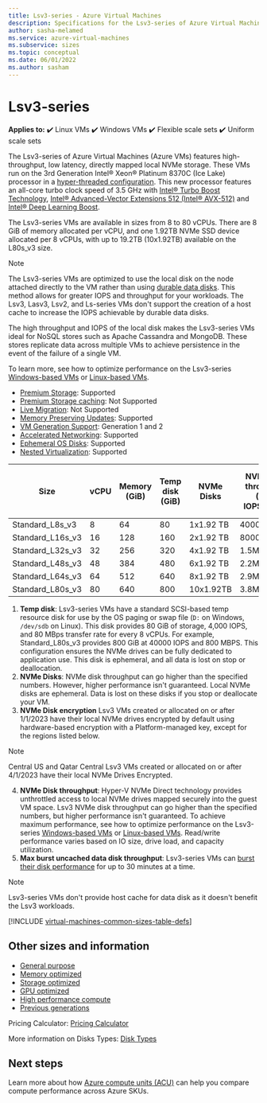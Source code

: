 ```yaml
---
title: Lsv3-series - Azure Virtual Machines 
description: Specifications for the Lsv3-series of Azure Virtual Machines (Azure VMs). 
author: sasha-melamed 
ms.service: azure-virtual-machines
ms.subservice: sizes
ms.topic: conceptual 
ms.date: 06/01/2022
ms.author: sasham
--- 
```


# Lsv3-series 

**Applies to:** :heavy_check_mark: Linux VMs :heavy_check_mark: Windows VMs :heavy_check_mark: Flexible scale sets :heavy_check_mark: Uniform scale sets 

The Lsv3-series of Azure Virtual Machines (Azure VMs) features high-throughput, low latency, directly mapped local NVMe storage. These VMs run on the 3rd Generation Intel&reg; Xeon&reg; Platinum 8370C (Ice Lake) processor in a [hyper-threaded configuration](https://www.intel.com/content/www/us/en/architecture-and-technology/hyper-threading/hyper-threading-technology.html). This new processor features an all-core turbo clock speed of 3.5 GHz with [Intel&reg; Turbo Boost Technology](https://www.intel.com/content/www/us/en/architecture-and-technology/turbo-boost/turbo-boost-technology.html), [Intel&reg; Advanced-Vector Extensions 512 (Intel&reg; AVX-512)](https://www.intel.com/content/www/us/en/architecture-and-technology/avx-512-overview.html) and [Intel&reg; Deep Learning Boost](https://software.intel.com/content/www/us/en/develop/topics/ai/deep-learning-boost.html).  

The Lsv3-series VMs are available in sizes from 8 to 80 vCPUs. There are 8 GiB of memory allocated per vCPU, and one 1.92TB NVMe SSD device allocated per 8 vCPUs, with up to 19.2TB (10x1.92TB) available on the L80s_v3 size. 

> [!NOTE] 
> The Lsv3-series VMs are optimized to use the local disk on the node attached directly to the VM rather than using [durable data disks](disks-types.md). This method allows for greater IOPS and throughput for your workloads. The Lsv3, Lasv3, Lsv2, and Ls-series VMs don't support the creation of a host cache to increase the IOPS achievable by durable data disks. 
> 
> The high throughput and IOPS of the local disk makes the Lsv3-series VMs ideal for NoSQL stores such as Apache Cassandra and MongoDB. These stores replicate data across multiple VMs to achieve persistence in the event of the failure of a single VM. 
> 
> To learn more, see how to optimize performance on the Lsv3-series [Windows-based VMs](../virtual-machines/windows/storage-performance.md) or [Linux-based VMs](../virtual-machines/linux/storage-performance.md).   

- [Premium Storage](premium-storage-performance.md): Supported 
- [Premium Storage caching](premium-storage-performance.md): Not Supported 
- [Live Migration](maintenance-and-updates.md): Not Supported 
- [Memory Preserving Updates](maintenance-and-updates.md): Supported 
- [VM Generation Support](generation-2.md): Generation 1 and 2 
- [Accelerated Networking](/azure/virtual-network/create-vm-accelerated-networking-cli): Supported 
- [Ephemeral OS Disks](ephemeral-os-disks.md): Supported  
- [Nested Virtualization](/virtualization/hyper-v-on-windows/user-guide/nested-virtualization): Supported  

| Size | vCPU | Memory (GiB) | Temp disk (GiB) | NVMe Disks | NVMe Disk throughput (Read IOPS/MBps) | Uncached data disk throughput (IOPS/MBps) | Max burst uncached data disk throughput (IOPS/MBps) | Max Data Disks | Max NICs | Expected network bandwidth (Mbps) | 
|---|---|---|---|---|---|---|---|---|---|---| 
| Standard_L8s_v3   |  8 |  64 |  80 |  1x1.92 TB  | 400000/2000  | 12800/290  | 20000/1200 | 16 | 4 | 12500 | 
| Standard_L16s_v3  | 16 | 128 | 160 |  2x1.92 TB  | 800000/4000  | 25600/600  | 40000/1600 | 32 | 8 | 12500 | 
| Standard_L32s_v3  | 32 | 256 | 320 |  4x1.92 TB  | 1.5M/8000    | 51200/865  | 80000/2000 | 32 | 8 | 16000 | 
| Standard_L48s_v3  | 48 | 384 | 480 |  6x1.92 TB  | 2.2M/14000   | 76800/1315 | 80000/3000 | 32 | 8 | 24000 | 
| Standard_L64s_v3  | 64 | 512 | 640 |  8x1.92 TB  | 2.9M/16000   | 80000/1735 | 80000/3000 | 32 | 8 | 30000 | 
| Standard_L80s_v3 | 80 | 640 | 800 | 10x1.92TB | 3.8M/20000 | 80000/2160 | 80000/3000 | 32 | 8 | 32000 | 

1. **Temp disk**: Lsv3-series VMs have a standard SCSI-based temp resource disk for use by the OS paging or swap file (`D:` on Windows, `/dev/sdb` on Linux). This disk provides 80 GiB of storage, 4,000 IOPS, and 80 MBps transfer rate for every 8 vCPUs. For example, Standard_L80s_v3 provides 800 GiB at 40000 IOPS and 800 MBPS. This configuration ensures the NVMe drives can be fully dedicated to application use. This disk is ephemeral, and all data is lost on stop or deallocation. 
2. **NVMe Disks**: NVMe disk throughput can go higher than the specified numbers. However, higher performance isn't guaranteed. Local NVMe disks are ephemeral. Data is lost on these disks if you stop or deallocate your VM. 
3. **NVMe Disk encryption** Lsv3 VMs created or allocated on or after 1/1/2023 have their local NVMe drives encrypted by default using hardware-based encryption with a Platform-managed key, except for the regions listed below. 

> [!NOTE]
> Central US and Qatar Central Lsv3 VMs created or allocated on or after 4/1/2023 have their local NVMe Drives Encrypted. 

4. **NVMe Disk throughput**: Hyper-V NVMe Direct technology provides unthrottled access to local NVMe drives mapped securely into the guest VM space. Lsv3 NVMe disk throughput can go higher than the specified numbers, but higher performance isn't guaranteed. To achieve maximum performance, see how to optimize performance on the Lsv3-series [Windows-based VMs](../virtual-machines/windows/storage-performance.md) or [Linux-based VMs](../virtual-machines/linux/storage-performance.md).   Read/write performance varies based on IO size, drive load, and capacity utilization. 
5. **Max burst uncached data disk throughput**: Lsv3-series VMs can [burst their disk performance](./disk-bursting.md) for up to 30 minutes at a time. 

> [!NOTE]
> Lsv3-series VMs don't provide host cache for data disk as it doesn't benefit the Lsv3 workloads. 

[!INCLUDE [virtual-machines-common-sizes-table-defs](../../includes/virtual-machines-common-sizes-table-defs.md)]

## Other sizes and information 

- [General purpose](sizes-general.md) 
- [Memory optimized](sizes-memory.md) 
- [Storage optimized](sizes-storage.md) 
- [GPU optimized](sizes-gpu.md) 
- [High performance compute](sizes-hpc.md) 
- [Previous generations](sizes-previous-gen.md) 

Pricing Calculator: [Pricing Calculator](https://azure.microsoft.com/pricing/calculator/) 

More information on Disks Types: [Disk Types](./disks-types.md#ultra-disks) 

## Next steps 

Learn more about how [Azure compute units (ACU)](acu.md) can help you compare compute performance across Azure SKUs. 
